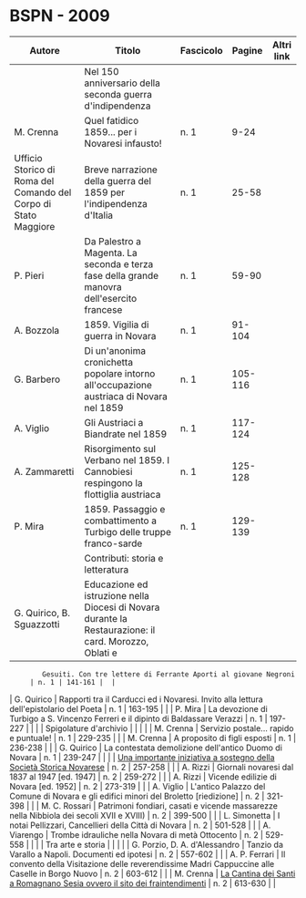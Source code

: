 # BSPN - 2009

| Autore                                                          | Titolo                                                                                                | Fascicolo | Pagine  | Altri link |
|-----------------------------------------------------------------|-------------------------------------------------------------------------------------------------------|-----------|---------|------------|
|                                                                 | Nel 150 anniversario della seconda guerra d'indipendenza                                              |           |         |            |
| M. Crenna                                                       | Quel fatidico 1859... per i Novaresi infausto!                                                        | n. 1      | 9-24    |            |
| Ufficio Storico di Roma del Comando del Corpo di Stato Maggiore | Breve narrazione della guerra del 1859 per l'indipendenza d'Italia                                    | n. 1      | 25-58   |            |
| P. Pieri                                                        | Da Palestro a Magenta. La seconda e terza fase della grande manovra dell'esercito francese            | n. 1      | 59-90   |            |
| A. Bozzola                                                      | 1859. Vigilia di guerra in Novara                                                                     | n. 1      | 91-104  |            |
| G. Barbero                                                      | Di un'anonima cronichetta popolare intorno all'occupazione austriaca di Novara nel 1859               | n. 1      | 105-116 |            |
| A. Viglio                                                       | Gli Austriaci a Biandrate nel 1859                                                                    | n. 1      | 117-124 |            |
| A. Zammaretti                                                   | Risorgimento sul Verbano nel 1859. I Cannobiesi respingono la flottiglia austriaca                    | n. 1      | 125-128 |            |
| P. Mira                                                         | 1859. Passaggio e combattimento a Turbigo delle truppe franco-sarde                                   | n. 1      | 129-139 |            |
|                                                                 | Contributi: storia e letteratura                                                                      |           |         |            |
| G. Quirico, B. Sguazzotti                                       | Educazione ed istruzione nella Diocesi di Novara durante la Restaurazione: il card. Morozzo, Oblati e 

            Gesuiti. Con tre lettere di Ferrante Aporti al giovane Negroni
         | n. 1 | 141-161 |  |

| G. Quirico | Rapporti tra il Carducci ed i Novaresi. Invito alla lettura dell'epistolario del Poeta | n. 1 | 163-195 | |
| P. Mira | La devozione di Turbigo a S. Vincenzo Ferreri e il dipinto di Baldassare Verazzi | n. 1 | 197-227 | |
| | Spigolature d'archivio | | | |
| M. Crenna | Servizio postale... rapido e puntuale! | n. 1 | 229-235 | |
| M. Crenna | A proposito di figli esposti | n. 1 | 236-238 | |
| G. Quirico | La contestata demolizione dell'antico Duomo di Novara | n. 1 | 239-247 | |
| | [Una importante iniziativa a sostegno della Società
Storica Novarese](http://www.ssno.it/SSN/ssn_sost.html#rizzi) | n. 2 | 257-258 | |
| A. Rizzi | Giornali novaresi dal 1837 al 1947 [ed. 1947] | n. 2 | 259-272 | |
| A. Rizzi | Vicende edilizie di Novara [ed. 1952] | n. 2 | 273-319 | |
| A. Viglio | L'antico Palazzo del Comune di Novara e gli edifici minori del Broletto [riedizione] | n. 2 | 321-398 | |
| M. C. Rossari | Patrimoni fondiari, casati e vicende massarezze nella Nibbiola dei secoli XVII e XVIII) | n. 2 | 399-500 | |
| L. Simonetta | I notai Pellizzari, Cancellieri della Città di Novara | n. 2 | 501-528 | |
| A. Viarengo | Trombe idrauliche nella Novara di metà Ottocento | n. 2 | 529-558 | |
| | Tra arte e storia | | | |
| G. Porzio, D. A. d'Alessandro | Tanzio da Varallo a Napoli. Documenti ed ipotesi | n. 2 | 557-602 | |
| A. P. Ferrari | Il convento della Visitazione delle reverendissime Madri Cappuccine alle Caselle in Borgo Nuovo | n.
2 | 603-612 | |
| M. Crenna | [La Cantina dei Santi a Romagnano Sesia ovvero
il sito dei fraintendimenti](http://www.ssno.it/SSN/ssn_attiv_santi.html#cantina) | n. 2 | 613-630 | |

